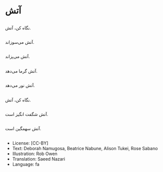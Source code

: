 # آتش

##
نگاه کن، آتش.

##
 آتش می‌سوزاند.

##
آتش می‌پزاند.

##
آتش گرما می‌دهد.

##
آتش نور می‌دهد.

##
نگاه کن، آتش.

##
آتش شگفت انگیز است.

##
آتش سهمگین است.

##
* License: [CC-BY]
* Text: Deborah Namugosa, Beatrice Nabune, Alison Tukei, Rose Sabano
* Illustration: Rob Owen
* Translation: Saeed Nazari
* Language: fa
